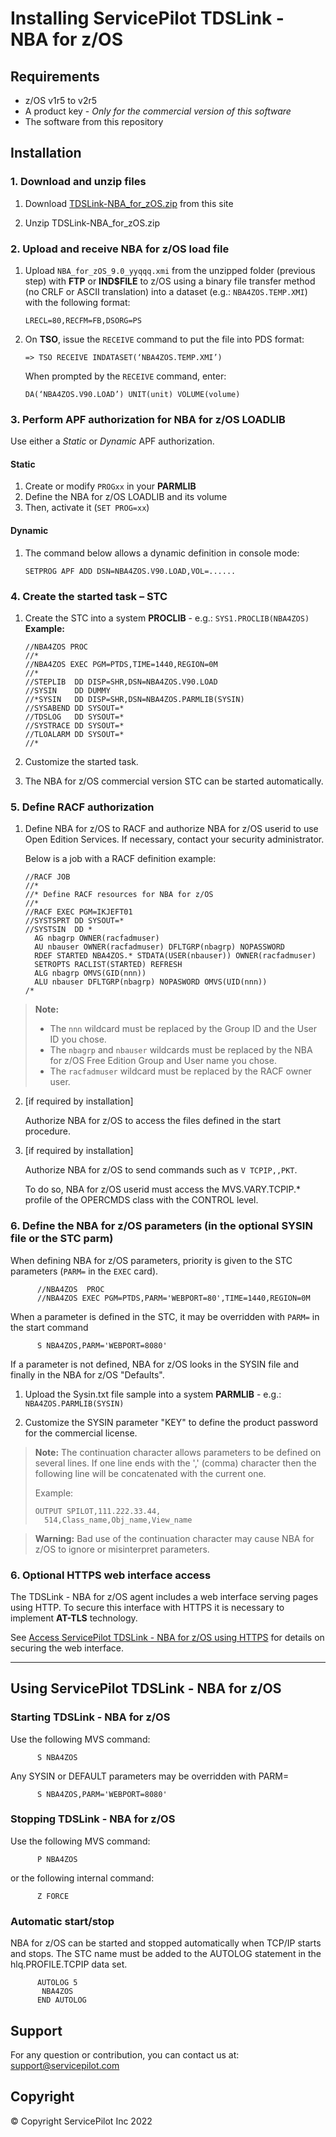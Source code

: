 
# Installing ServicePilot TDSLink - NBA for z/OS

## Requirements

- z/OS v1r5 to v2r5
- A product key - *Only for the commercial version of this software*
- The software from this repository

## Installation

### 1. Download and unzip files

   1. Download [TDSLink-NBA_for_zOS.zip](TDSLink-NBA_for_zOS.zip) from this site
   
   2. Unzip TDSLink-NBA_for_zOS.zip

### 2. Upload and receive NBA for z/OS load file

   1. Upload `NBA_for_zOS_9.0_yyqqq.xmi` from the unzipped folder (previous step) with **FTP** or **IND$FILE** to z/OS using a binary file transfer method (no CRLF or ASCII translation) into a dataset (e.g.: `NBA4ZOS.TEMP.XMI`) with the following format:

          LRECL=80,RECFM=FB,DSORG=PS

   2. On **TSO**, issue the `RECEIVE` command to put the file into PDS format:

          => TSO RECEIVE INDATASET(‘NBA4ZOS.TEMP.XMI’)

      When prompted by the `RECEIVE` command, enter:

          DA(‘NBA4ZOS.V90.LOAD’) UNIT(unit) VOLUME(volume)

### 3. Perform APF authorization for NBA for z/OS LOADLIB

Use either a *Static* or *Dynamic* APF authorization.

#### Static

   1. Create or modify `PROGxx` in your **PARMLIB**
   2. Define the NBA for z/OS LOADLIB and its volume
   3. Then, activate it (`SET PROG=xx`)

#### Dynamic

   1. The command below allows a dynamic definition in console mode:

          SETPROG APF ADD DSN=NBA4ZOS.V90.LOAD,VOL=......

### 4. Create the started task – STC

   1. Create the STC into a system **PROCLIB** - e.g.: `SYS1.PROCLIB(NBA4ZOS)`
   **Example:**

          //NBA4ZOS PROC
          //*
          //NBA4ZOS EXEC PGM=PTDS,TIME=1440,REGION=0M
          //*
          //STEPLIB  DD DISP=SHR,DSN=NBA4ZOS.V90.LOAD
          //SYSIN    DD DUMMY
          //*SYSIN   DD DISP=SHR,DSN=NBA4ZOS.PARMLIB(SYSIN)
          //SYSABEND DD SYSOUT=*
          //TDSLOG   DD SYSOUT=*
          //SYSTRACE DD SYSOUT=*
          //TLOALARM DD SYSOUT=*
          //*

   2. Customize the started task.

   3. The NBA for z/OS commercial version STC can be started automatically.


### 5. Define RACF authorization

   1. Define NBA for z/OS to RACF and authorize NBA for z/OS userid to use Open Edition Services. If necessary, contact your security administrator.

      Below is a job with a RACF definition example:

          //RACF JOB
          //*
          //* Define RACF resources for NBA for z/OS
          //*
          //RACF EXEC PGM=IKJEFT01
          //SYSTSPRT DD SYSOUT=*
          //SYSTSIN  DD *
            AG nbagrp OWNER(racfadmuser)
            AU nbauser OWNER(racfadmuser) DFLTGRP(nbagrp) NOPASSWORD
            RDEF STARTED NBA4ZOS.* STDATA(USER(nbauser)) OWNER(racfadmuser)
            SETROPTS RACLIST(STARTED) REFRESH
            ALG nbagrp OMVS(GID(nnn))
            ALU nbauser DFLTGRP(nbagrp) NOPASWORD OMVS(UID(nnn))
          /*

> **Note:**
>  - The `nnn` wildcard must be replaced by the Group ID and the User ID you chose.
> - The `nbagrp` and `nbauser` wildcards must be replaced by the NBA for z/OS Free Edition Group and User name you chose.
> - The `racfadmuser` wildcard must be replaced by the RACF owner user.

   2. [if required by installation]

      Authorize NBA for z/OS to access the files defined in the start procedure.

   3. [if required by installation]

      Authorize NBA for z/OS to send commands such as `V TCPIP,,PKT`.

      To do so, NBA for z/OS userid must access the MVS.VARY.TCPIP.* profile of the OPERCMDS class with the CONTROL level.

### 6. Define the NBA for z/OS parameters (in the optional SYSIN file or the STC parm)

When defining NBA for z/OS parameters, priority is given to the STC parameters (`PARM=` in the `EXEC` card).

          //NBA4ZOS  PROC
          //NBA4ZOS EXEC PGM=PTDS,PARM='WEBPORT=80',TIME=1440,REGION=0M

When a parameter is defined in the STC, it may be overridden with `PARM=` in the start command

          S NBA4ZOS,PARM='WEBPORT=8080'

If a parameter is not defined, NBA for z/OS looks in the SYSIN file and finally in the NBA for z/OS "Defaults".

   1. Upload the Sysin.txt file sample into a system **PARMLIB** - e.g.: `NBA4ZOS.PARMLIB(SYSIN)`

   2. Customize the SYSIN parameter "KEY" to define the product password for the commercial license.


> **Note:** The continuation character allows parameters to be defined on several lines. If one line ends with the ',' (comma) character then the following line will be concatenated with the current one.
>
> Example:
>
>     OUTPUT SPILOT,111.222.33.44,
>       514,Class_name,Obj_name,View_name

> **Warning:** Bad use of the continuation character may cause NBA for z/OS to ignore or misinterpret parameters.

### 6. Optional HTTPS web interface access

The TDSLink - NBA for z/OS agent includes a web interface serving pages using HTTP. To secure this interface with HTTPS it is necessary to implement **AT-TLS** technology.

See [Access ServicePilot TDSLink - NBA for z/OS using HTTPS](https.md) for details on securing the web interface.

---

## Using ServicePilot TDSLink - NBA for z/OS

### Starting TDSLink - NBA for z/OS

Use the following MVS command:

          S NBA4ZOS
 
Any SYSIN or DEFAULT parameters may be overridden with PARM=

          S NBA4ZOS,PARM='WEBPORT=8080'
 
### Stopping TDSLink - NBA for z/OS

Use the following MVS command:

          P NBA4ZOS

or the following internal command:

          Z FORCE

### Automatic start/stop

NBA for z/OS can be started and stopped automatically when TCP/IP starts and stops. The STC name must be added to the AUTOLOG statement in the hlq.PROFILE.TCPIP data set.

          AUTOLOG 5
           NBA4ZOS
          END AUTOLOG

## Support

For any question or contribution, you can contact us at: [support@servicepilot.com](mailto:support@servicepilot.com?subject=ServicePilot%20NBA%20for%20z/OS)

## Copyright

© Copyright ServicePilot Inc 2022
